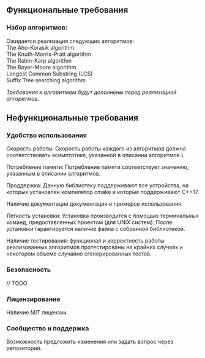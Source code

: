 ## Функциональные требования
### Набор алгоритмов:

Ожидается реализация следующих алгоритмов:\
The Aho-Korasik algorithm\
The Knuth-Morris-Pratt algorithm\
The Rabin-Karp algorithm\
The Boyer-Moore algorithm\
Longest Common Substring (LCS)\
Suffix Tree searching algorithm

$\textit{Требования к алгоритмам будут дополнены перед реализацией алгоритмов.}$

## Нефункциональные требования
### Удобство использования
Скорость работы: Скорость работы каждого из алгоритмов должна соответствовать асимптотике, указанной в описании алгоритмов.\

Потребление памяти: Потребление памяти соответствует значению, указанным в описании алгоритмов.

Проддержка: Данную библиотеку поддерживают все устройства, на которых установлен компилятор cmake и которые поддерживают С++17.

Наличие документации документация и примеров использования.

Легкость установки: Установка производится с помощью терминальных команд, предоставленных проектом (для UNIX систем). После установки гарантируется наличие файла с собранной библиотекой.

Наличие тестирования: функционал и корректность работы реализованных алгоритмов протестированы на крайних случаях и некотором объеме случайно сгенерированных тестов. 

### Безопасность
// TODO

### Лицензирование
Наличие MIT лицензии.

### Сообщество и поддержка
Возможность предложить изменения или задать вопрос через репозиторий.